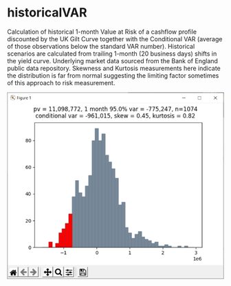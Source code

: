 # historicalVAR

Calculation of historical 1-month Value at Risk of a cashflow profile discounted by the UK Gilt Curve together with the Conditional VAR (average of those observations below the standard VAR number).  Historical scenarios are calculated from trailing 1-month (20 business days) shifts in the yield curve.  Underlying market data sourced from the Bank of England public data repository.  Skewness and Kurtosis measurements here indicate the distribution is far from normal suggesting the limiting factor sometimes of this approach to risk measurement.

![](Figure_1.PNG)
